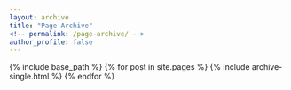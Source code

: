 ```yaml
---
layout: archive
title: "Page Archive"
<!-- permalink: /page-archive/ -->
author_profile: false
---
```


{% include base_path %}
{% for post in site.pages %}
  {% include archive-single.html %}
{% endfor %}
